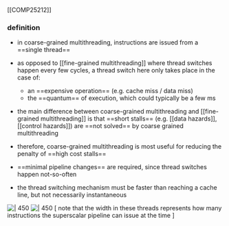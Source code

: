 [[COMP25212]]

### definition
- in coarse-grained multithreading, instructions are issued from a ==single thread==
- as opposed to [[fine-grained multithreading]] where thread switches happen every few cycles, a thread switch here only takes place in the case of:
	- an ==expensive operation== (e.g. cache miss / data miss)
	- the ==quantum== of execution, which could typically be a few ms

- the main difference between coarse-grained multithreading and [[fine-grained multithreading]] is that ==short stalls== (e.g. [[data hazards]], [[control hazards]]) are ==not solved== by coarse grained multithreading
- therefore, coarse-grained multithreading is most useful for reducing the penalty of ==high cost stalls==
- ==minimal pipeline changes== are required, since thread switches happen not-so-often
- the thread switching mechanism must be faster than reaching a cache line, but not necessarily instantaneous

![ | 450 ](https://i.imgur.com/y5Cpz3U.png)
![ | 450](https://i.imgur.com/jWbtSL7.png)
[ note that the width in these threads represents how many instructions the superscalar pipeline can issue at the time ]